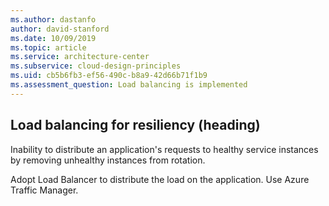```yaml
---
ms.author: dastanfo
author: david-stanford
ms.date: 10/09/2019
ms.topic: article
ms.service: architecture-center
ms.subservice: cloud-design-principles
ms.uid: cb5b6fb3-ef56-490c-b8a9-42d66b71f1b9
ms.assessment_question: Load balancing is implemented
---
```

## Load balancing for resiliency (heading)

<div class="alert is-warning"><p>Inability to distribute an application's requests to healthy service instances by removing unhealthy instances from rotation.</p></div>

Adopt Load Balancer to distribute the load on the application. Use Azure Traffic Manager.